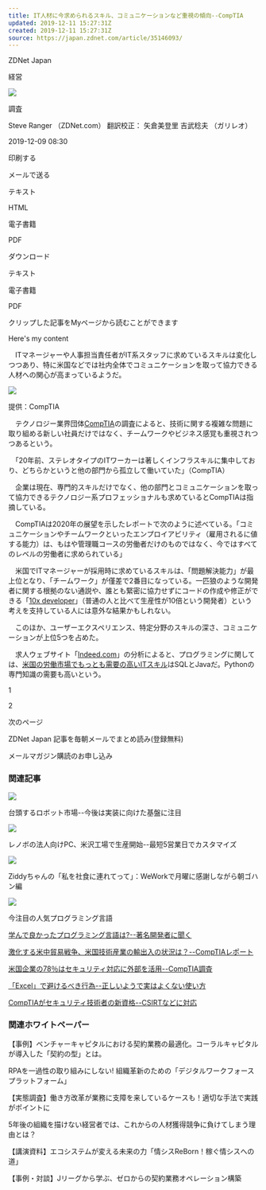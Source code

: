 ```yaml
---
title: IT人材に今求められるスキル、コミュニケーションなど重視の傾向--CompTIA
updated: 2019-12-11 15:27:31Z
created: 2019-12-11 15:27:31Z
source: https://japan.zdnet.com/article/35146093/
---
```


ZDNet Japan

経営

![](https://japan.zdnet.com/storage/2019/11/28/5b7bd3966f2e514c75e0c5aafd809fcc/t/584/438/d/softwaredevelopersistock-670517478_1280x960.jpg)

 調査

Steve Ranger （ZDNet.com） 翻訳校正： 矢倉美登里 吉武稔夫 （ガリレオ）

2019-12-09 08:30

印刷する

メールで送る

テキスト

HTML

電子書籍

PDF

ダウンロード

テキスト

電子書籍

PDF

クリップした記事をMyページから読むことができます

Here's my content

　ITマネージャーや人事担当責任者がIT系スタッフに求めているスキルは変化しつつあり、特に米国などでは社内全体でコミュニケーションを取って協力できる人材への関心が高まっているようだ。

 ![](https://japan.zdnet.com/storage/2019/11/28/6073f291b7b3d6e489738dbac7a13faf/skills.jpg)

提供：CompTIA

　テクノロジー業界団体[CompTIA](https://www.comptia.org/)の調査によると、技術に関する複雑な問題に取り組める新しい社員だけではなく、チームワークやビジネス感覚も重視されつつあるという。

　「20年前、ステレオタイプのITワーカーは著しくインフラスキルに集中しており、どちらかというと他の部門から孤立して働いていた」（CompTIA）

　企業は現在、専門的スキルだけでなく、他の部門とコミュニケーションを取って協力できるテクノロジー系プロフェッショナルも求めているとCompTIAは指摘している。

　CompTIAは2020年の展望を示したレポートで次のように述べている。「コミュニケーションやチームワークといったエンプロイアビリティ（雇用されるに値する能力）は、もはや管理職コースの労働者だけのものではなく、今ではすべてのレベルの労働者に求められている」

　米国でITマネージャーが採用時に求めているスキルは、「問題解決能力」が最上位となり、「チームワーク」が僅差で2番目になっている。一匹狼のような開発者に関する根拠のない通説や、誰とも緊密に協力せずにコードの作成や修正ができる「[10x developer](https://www.techopedia.com/definition/31673/10x-developer)」（普通の人と比べて生産性が10倍という開発者）という考えを支持している人には意外な結果かもしれない。

　このほか、ユーザーエクスペリエンス、特定分野のスキルの深さ、コミュニケーションが上位5つを占めた。

　求人ウェブサイト「[Indeed.com](https://www.indeed.co.uk/)」の分析によると、プログラミングに関しては、[米国の労働市場でもっとも需要の高いITスキル](https://japan.zdnet.com/article/35145809/)はSQLとJavaだ。Pythonの専門知識の需要も高いという。

1

2

次のページ

ZDNet Japan 記事を毎朝メールでまとめ読み(登録無料)

メールマガジン購読のお申し込み

###  関連記事

 ![](https://japan.zdnet.com/storage/2019/11/05/666a589b447e918d3990783d112cf37f/t/184/138/d/thumb_robot_1280.jpg)

台頭するロボット市場--今後は実装に向けた基盤に注目

 ![](https://japan.zdnet.com/storage/2019/11/24/d87cf8cb6073bbca0c2de64ef9f25d27/t/184/138/d/EC2014B2-525D-4139-8A36-9DB47A8A63E1.jpeg)

レノボの法人向けPC、米沢工場で生産開始--最短5営業日でカスタマイズ

 ![](https://japan.zdnet.com/storage/2019/05/29/5d8168f809ec6382cdd4491510bc98f2/t/184/138/d/190531_wework_000top.jpg)

Ziddyちゃんの「私を社食に連れてって」：WeWorkで月曜に感謝しながら朝ゴハン編

 ![](https://japan.zdnet.com/storage/2018/09/21/56ffd4895aecd080b1c2d7470f34b750/t/184/138/d/thumb_programming_640.jpg)

今注目の人気プログラミング言語

 [学んで良かったプログラミング言語は?--著名開発者に聞く](https://japan.techrepublic.com/article/35141807.htm)

 [激化する米中貿易戦争、米国技術産業の輸出入の状況は？--CompTIAレポート](https://japan.zdnet.com/article/35137909/)

 [米国企業の78％はセキュリティ対応に外部を活用--CompTIA調査](https://japan.zdnet.com/article/35128716/)

 [「Excel」で避けるべき行為--正しいようで実はよくない使い方](https://japan.techrepublic.com/article/35109045.htm)

 [CompTIAがセキュリティ技術者の新資格--CSIRTなどに対応](https://japan.zdnet.com/article/35103020/)

###  関連ホワイトペーパー

【事例】ベンチャーキャピタルにおける契約業務の最適化。コーラルキャピタルが導入した「契約の型」とは。

RPAを一過性の取り組みにしない! 組織革新のための「デジタルワークフォース プラットフォーム」

【実態調査】働き方改革が業務に支障を来しているケースも！適切な手法で実践がポイントに

5年後の組織を描けない経営者では、これからの人材獲得競争に負けてしまう理由とは？

【講演資料】エコシステムが変える未来の力「情シスReBorn！稼ぐ情シスへの道」

【事例・対談】Jリーグから学ぶ、ゼロからの契約業務オペレーション構築